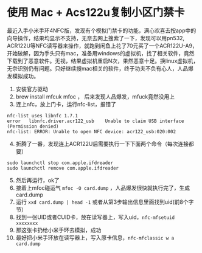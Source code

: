 # 使用 Mac + Acs122u复制小区门禁卡

最近入手小米手环4NFC版，发现有个模拟门禁卡的功能，满心欢喜去按app中的向导操作，结果均显示不支持，无奈去网上搜索了一下，发现可以用pn532, ACR122U等NFC读写器来操作，就跑到闲鱼上花了70元买了一个ACR122U-A9，开始破解，因为手头只有mac，准备用windows的虚拟机，找了相关软件，竟然下载到了恶意软件。无视，结果虚拟机重启N次，果然恶意十足。换linux虚拟机，无奈识别仍有问题。只好继续搜mac相关的软件，终于功夫不负有心人，人品爆发模拟成功。

1. 安装官方驱动
2. brew install mfcuk mfoc ， 后来发现人品爆发，mfuck竟然没用上
3. 连上nfc，放上门卡，运行nfc-list，报错了
```log
nfc-list uses libnfc 1.7.1
error	libnfc.driver.acr122_usb	Unable to claim USB interface (Permission denied)
nfc-list: ERROR: Unable to open NFC device: acr122_usb:020:002
```
4. 折腾了一番，发现连上ACR122U后需要执行一下下面两个命令（每次连接都要）
```shell
sudo launchctl stop com.apple.ifdreader
sudo launchctl remove com.apple.ifdreader
```
5. 然后再运行，ok了
6. 接着上mfoc碰运气 `mfoc -O card.dump` ，人品爆发很快就执行完了，生成card.dump
7. 运行 `xxd card.dump | head -1` 或者从第3步输出信息里面找到uid(前8个字节）
8. 找到一张UID或者CUID卡，放在读写器上，写入uid，`nfc-mfsetuid xxxxxxxx`
9. 那这张卡扔给小米手环去模拟，成功
10. 最好把小米手环放在读写器上，写入原卡信息，`nfc-mfclassic w a card.dump`
